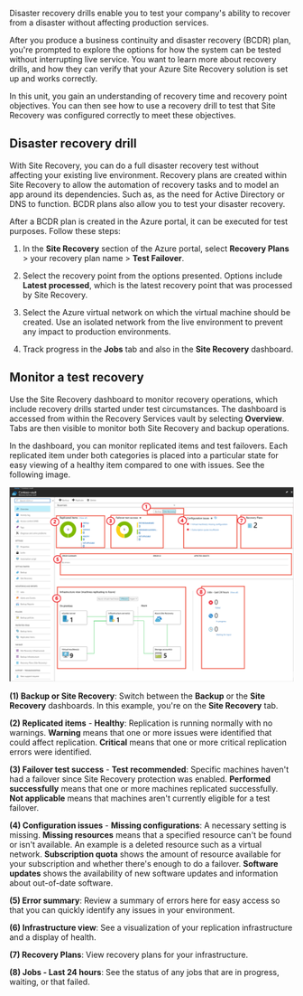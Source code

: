 Disaster recovery drills enable you to test your company's ability to recover from a disaster without affecting production services.

After you produce a business continuity and disaster recovery (BCDR) plan, you're prompted to explore the options for how the system can be tested without interrupting live service. You want to learn more about recovery drills, and how they can verify that your Azure Site Recovery solution is set up and works correctly.

In this unit, you gain an understanding of recovery time and recovery point objectives. You can then see how to use a recovery drill to test that Site Recovery was configured correctly to meet these objectives.

## Disaster recovery drill

With Site Recovery, you can do a full disaster recovery test without affecting your existing live environment. Recovery plans are created within Site Recovery to allow the automation of recovery tasks and to model an app around its dependencies. Such as, as the need for Active Directory or DNS to function. BCDR plans also allow you to test your disaster recovery.

After a BCDR plan is created in the Azure portal, it can be executed for test purposes. Follow these steps:

1. In the **Site Recovery** section of the Azure portal, select **Recovery Plans** > your recovery plan name > **Test Failover**.

1. Select the recovery point from the options presented. Options include **Latest processed**, which is the latest recovery point that was processed by Site Recovery.

1. Select the Azure virtual network on which the virtual machine should be created. Use an isolated network from the live environment to prevent any impact to production environments.

1. Track progress in the **Jobs** tab and also in the **Site Recovery** dashboard.

## Monitor a test recovery

Use the Site Recovery dashboard to monitor recovery operations, which include recovery drills started under test circumstances. The dashboard is accessed from within the Recovery Services vault by selecting **Overview**. Tabs are then visible to monitor both Site Recovery and backup operations.

In the dashboard, you can monitor replicated items and test failovers. Each replicated item under both categories is placed into a particular state for easy viewing of a healthy item compared to one with issues. See the following image.

[![Site Recovery overview.](../media/4-site-recovery-overview.png)](../media/4-site-recovery-overview.png#lightbox)

**(1) Backup or Site Recovery**: Switch between the **Backup** or the **Site Recovery** dashboards. In this example, you're on the **Site Recovery** tab.

**(2) Replicated items** - **Healthy**: Replication is running normally with no warnings. **Warning** means that one or more issues were identified that could affect replication. **Critical** means that one or more critical replication errors were identified.

**(3) Failover test success** - **Test recommended**: Specific machines haven't had a failover since Site Recovery protection was enabled. **Performed successfully** means that one or more machines replicated successfully. **Not applicable** means that machines aren't currently eligible for a test failover.

**(4) Configuration issues** - **Missing configurations**: A necessary setting is missing. **Missing resources** means that a specified resource can't be found or isn't available. An example is a deleted resource such as a virtual network. **Subscription quota** shows the amount of resource available for your subscription and whether there's enough to do a failover. **Software updates** shows the availability of new software updates and information about out-of-date software.

**(5) Error summary**: Review a summary of errors here for easy access so that you can quickly identify any issues in your environment.

**(6) Infrastructure view**: See a visualization of your replication infrastructure and a display of health.

**(7) Recovery Plans**: View recovery plans for your infrastructure.

**(8) Jobs - Last 24 hours**: See the status of any jobs that are in progress, waiting, or that failed.
